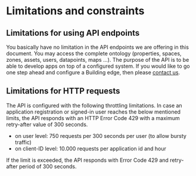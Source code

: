 # Limitations and constraints

## Limitations for using API endpoints

You basically have no limitation in the API endpoints we are offering in this document. You may access the complete ontology (properties, spaces, zones, assets, users, datapoints, maps ...).
The purpose of the API is to be able to develop apps on  top of a configured system. If you would like to go one step ahead and configure a Building edge, then please [contact us](mailto:it.el.electrification.digital@abb.com).

## Limitations for HTTP requests

The API is configured with the following throttling limitations. In case an application registration or signed-in user reaches the below mentioned limits, the API responds with an HTTP Error Code 429 with a maximum retry-after value of 300&nbsp;seconds.
-	on user level: 750 requests per 300 seconds per user (to allow bursty traffic)
-	on client-ID level: 10.000 requests per application id and hour

If the limit is exceeded, the API responds with Error Code 429 and retry-after period of 300 seconds.